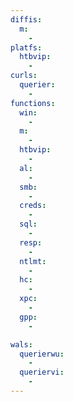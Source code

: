 ```yaml
---
diffis:
  m:
    -
platfs:
  htbvip:
    -
curls:
  querier:
    -
functions:
  win:
    -
  m:
    -
  htbvip:
    -
  al:
    -
  smb:
    -
  creds:
    -
  sql:
    -
  resp:
    -
  ntlmt:
    -
  hc:
    -
  xpc:
    -
  gpp:
    -

wals:
  querierwu:
    -
  queriervi:
    -
---
```

